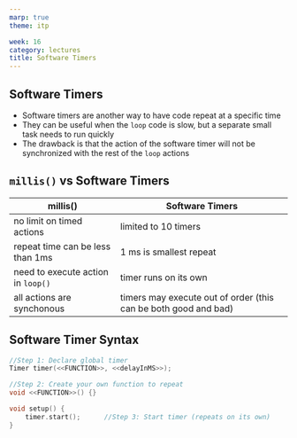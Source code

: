 ```yaml
---
marp: true
theme: itp

week: 16
category: lectures
title: Software Timers
---
```


<!-- headingDivider: 2 -->

## Software Timers

* Software timers are another way to have code repeat at a specific time
* They can be useful when the `loop` code is slow, but a separate small task needs to run quickly
* The drawback is that the action of the software timer will not be synchronized with the rest of the `loop` actions


## `millis()` vs Software Timers

| millis()                           | Software Timers                                              |
| ---------------------------------- | ------------------------------------------------------------ |
| no limit on timed actions          | limited to 10 timers                                         |
| repeat time can be less than 1ms   | 1 ms is smallest repeat                                      |
| need to execute action in `loop()` | timer runs on its own                                        |
| all actions are synchonous         | timers may execute out of order (this can be both good and bad) |

## Software Timer Syntax


```c++
//Step 1: Declare global timer
Timer timer(<<FUNCTION>>, <<delayInMS>>);

//Step 2: Create your own function to repeat
void <<FUNCTION>>() {}

void setup() {
    timer.start();		//Step 3: Start timer (repeats on its own)
}
```

